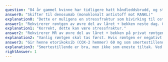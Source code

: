 ```yaml
---
question: "84 år gammel kvinne har tidligere hatt håndleddsbrudd, og startet med alendronat 70 mg/uke for 8 år siden. Nå gradvis økende smerter i venstre lår, lateralt, ca 7 cm under trokanter major. Husker ikke at hun har falt. Går med litt halting. Hva er beste tiltak?"
answer0: "Skifter til denosumab (monoklonalt antistoff mot RANKL)"
explanation0: "Dette er muligens en stressfraktur som bivirking til osteoklasthemmer. Hun skal ikke ha mere osteoklasthemming før det er avklart."
answer1: "Rekvirerer røntgen av øvre del av låret + bekken neste dag. Gir henne krykker og ber henne avlaste"
explanation1: "Korrekt, dette kan være stressfraktur."
answer2: "Rekvirerer MR av øvre del av låret + bekken på privat røntgeninstitutt neste dag"
explanation2: "Vanlig røntgen skal tas først. Hvis røntgen er negativt kan MR være aktuelt."
answer3: "Gir henne etorikoksib (COX-2 hemmer) 60 mg som smertestillende"
explanation3: "Smertestillende er bra, men ikke som eneste tiltak. Ved eventuell stressfraktur er ikke NSAID/COX-2 hemmer førstevalget."
rightAnswer: 1
---
```

